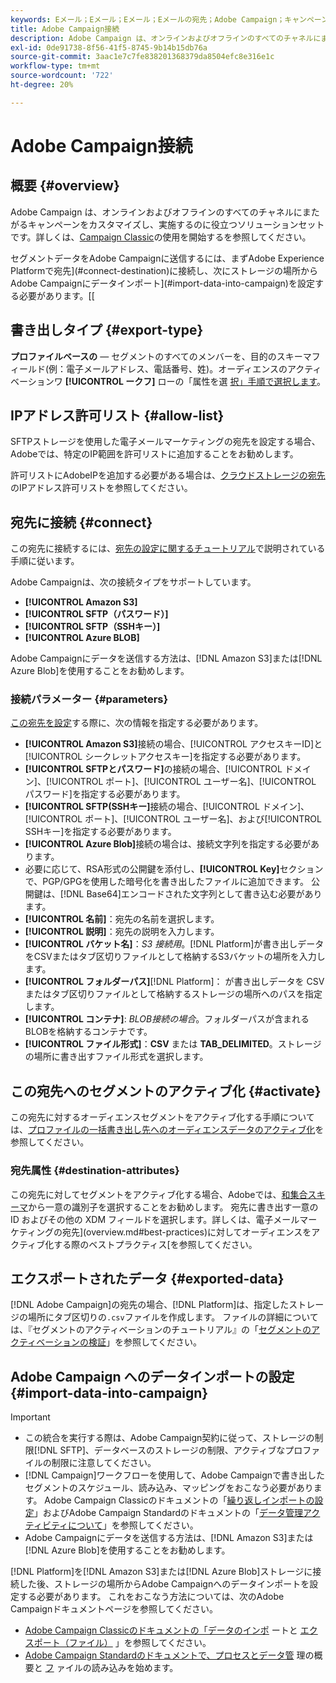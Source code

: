 ```yaml
---
keywords: Eメール；Eメール；Eメール；Eメールの宛先；Adobe Campaign；キャンペーン
title: Adobe Campaign接続
description: Adobe Campaign は、オンラインおよびオフラインのすべてのチャネルにまたがるキャンペーンをカスタマイズし、実施するのに役立つソリューションセットです。
exl-id: 0de91738-8f56-41f5-8745-9b14b15db76a
source-git-commit: 3aac1e7c7fe838201368379da8504efc8e316e1c
workflow-type: tm+mt
source-wordcount: '722'
ht-degree: 20%

---
```


# Adobe Campaign接続

## 概要 {#overview}

Adobe Campaign は、オンラインおよびオフラインのすべてのチャネルにまたがるキャンペーンをカスタマイズし、実施するのに役立つソリューションセットです。詳しくは、[Campaign Classic](https://experienceleague.adobe.com/docs/campaign-classic/using/getting-started/starting-with-adobe-campaign/about-adobe-campaign-classic.html)の使用を開始するを参照してください。

セグメントデータをAdobe Campaignに送信するには、まずAdobe Experience Platformで宛先](#connect-destination)に接続し、次にストレージの場所からAdobe Campaignにデータインポート](#import-data-into-campaign)を設定する必要があります。[[

## 書き出しタイプ {#export-type}

**プロファイルベースの**  — セグメントのすべてのメンバーを、目的のスキーマフィールド(例：電子メールアドレス、電話番号、姓)。オーディエンスのアクティベーションワ **[!UICONTROL ークフ]** ローの「属性を選 [択」手順で選択します](../../ui/activate-batch-profile-destinations.md#select-attributes)。

## IPアドレス許可リスト {#allow-list}

SFTPストレージを使用した電子メールマーケティングの宛先を設定する場合、Adobeでは、特定のIP範囲を許可リストに追加することをお勧めします。

許可リストにAdobeIPを追加する必要がある場合は、[クラウドストレージの宛先](../cloud-storage/ip-address-allow-list.md)のIPアドレス許可リストを参照してください。

## 宛先に接続 {#connect}

この宛先に接続するには、[宛先の設定に関するチュートリアル](../../ui/connect-destination.md)で説明されている手順に従います。

Adobe Campaignは、次の接続タイプをサポートしています。

* **[!UICONTROL Amazon S3]**
* **[!UICONTROL SFTP（パスワード）]**
* **[!UICONTROL SFTP（SSHキー）]**
* **[!UICONTROL Azure BLOB]**

Adobe Campaignにデータを送信する方法は、[!DNL Amazon S3]または[!DNL Azure Blob]を使用することをお勧めします。

### 接続パラメーター {#parameters}

[この宛先を設定](../../ui/connect-destination.md)する際に、次の情報を指定する必要があります。

* **[!UICONTROL Amazon S3]**&#x200B;接続の場合、[!UICONTROL アクセスキーID]と[!UICONTROL シークレットアクセスキー]を指定する必要があります。
* **[!UICONTROL SFTPとパスワード]**&#x200B;の接続の場合、[!UICONTROL ドメイン]、[!UICONTROL ポート]、[!UICONTROL ユーザー名]、[!UICONTROL パスワード]を指定する必要があります。
* **[!UICONTROL SFTP(SSHキー]**&#x200B;接続の場合、[!UICONTROL ドメイン]、[!UICONTROL ポート]、[!UICONTROL ユーザー名]、および[!UICONTROL SSHキー]を指定する必要があります。
* **[!UICONTROL Azure Blob]**&#x200B;接続の場合は、接続文字列を指定する必要があります。
* 必要に応じて、RSA形式の公開鍵を添付し、**[!UICONTROL Key]**&#x200B;セクションで、PGP/GPGを使用した暗号化を書き出したファイルに追加できます。 公開鍵は、[!DNL Base64]エンコードされた文字列として書き込む必要があります。
* **[!UICONTROL 名前]**：宛先の名前を選択します。
* **[!UICONTROL 説明]**：宛先の説明を入力します。
* **[!UICONTROL バケット名]**：*S3 接続用*。[!DNL Platform]が書き出しデータをCSVまたはタブ区切りファイルとして格納するS3バケットの場所を入力します。
* **[!UICONTROL フォルダーパス]**[!DNL Platform]： が書き出しデータを CSV またはタブ区切りファイルとして格納するストレージの場所へのパスを指定します。
* **[!UICONTROL コンテナ]**: *BLOB接続の場合*。フォルダーパスが含まれるBLOBを格納するコンテナです。
* **[!UICONTROL ファイル形式]**：**CSV** または **TAB_DELIMITED**。ストレージの場所に書き出すファイル形式を選択します。

## この宛先へのセグメントのアクティブ化 {#activate}

この宛先に対するオーディエンスセグメントをアクティブ化する手順については、[プロファイルの一括書き出し先へのオーディエンスデータのアクティブ化](../../ui/activate-batch-profile-destinations.md)を参照してください。

### 宛先属性 {#destination-attributes}

この宛先に対してセグメントをアクティブ化する場合、Adobeでは、[和集合スキーマ](../../../profile/home.md#profile-fragments-and-union-schemas)から一意の識別子を選択することをお勧めします。 宛先に書き出す一意の ID およびその他の XDM フィールドを選択します。詳しくは、電子メールマーケティングの宛先](overview.md#best-practices)に対してオーディエンスをアクティブ化する際のベストプラクティス[を参照してください。

## エクスポートされたデータ {#exported-data}

[!DNL Adobe Campaign]の宛先の場合、[!DNL Platform]は、指定したストレージの場所にタブ区切りの`.csv`ファイルを作成します。 ファイルの詳細については、『セグメントのアクティベーションのチュートリアル』の「[セグメントのアクティベーションの検証](../../ui/activate-batch-profile-destinations.md#verify)」を参照してください。

## Adobe Campaign へのデータインポートの設定 {#import-data-into-campaign}

>[!IMPORTANT]
>
>* この統合を実行する際は、Adobe Campaign契約に従って、ストレージの制限[!DNL SFTP]、データベースのストレージの制限、アクティブなプロファイルの制限に注意してください。
>* [!DNL Campaign]ワークフローを使用して、Adobe Campaignで書き出したセグメントのスケジュール、読み込み、マッピングをおこなう必要があります。 Adobe Campaign Classicのドキュメントの「[繰り返しインポートの設定](https://experienceleague.adobe.com/docs/campaign-classic/using/automating-with-workflows/use-cases/data-management/recurring-import-workflow.html?lang=ja)」およびAdobe Campaign Standardのドキュメントの「[データ管理アクティビティについて](https://experienceleague.adobe.com/docs/campaign-standard/using/managing-processes-and-data/data-management-activities/about-data-management-activities.html)」を参照してください。
>* Adobe Campaignにデータを送信する方法は、[!DNL Amazon S3]または[!DNL Azure Blob]を使用することをお勧めします。


[!DNL Platform]を[!DNL Amazon S3]または[!DNL Azure Blob]ストレージに接続した後、ストレージの場所からAdobe Campaignへのデータインポートを設定する必要があります。 これをおこなう方法については、次のAdobe Campaignドキュメントページを参照してください。
* [Adobe Campaign Classicのドキュメントの「データのインポ](https://experienceleague.adobe.com/docs/campaign-classic/using/getting-started/importing-and-exporting-data/get-started-data-import-export.html?lang=ja) ートと [エクスポート（ファイル）](https://experienceleague.adobe.com/docs/campaign-classic/using/automating-with-workflows/action-activities/data-loading--file-.html) 」を参照してください。
* [Adobe Campaign Standardのドキュメントで、プロセスとデータ管](https://experienceleague.adobe.com/docs/campaign-standard/using/managing-processes-and-data/get-started-workflows.html) 理の概要と [フ](https://experienceleague.adobe.com/docs/campaign-standard/using/managing-processes-and-data/data-management-activities/load-file.html) ァイルの読み込みを始めます。
